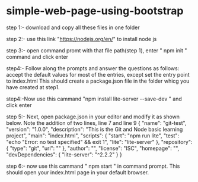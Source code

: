  # simple-web-page-using-bootstrap

step 1:- download and copy all these files in one folder

step 2:- use this link "https://nodejs.org/en/" to install node js

step 3:- open command promt with that file path(step 1), enter " npm init " command and click enter

step4:- Follow along the prompts and answer the questions as follows: accept the default values for most of the entries,
except set the entry point to index.html
This should create a package.json file in the folder whicg you have created at step1.

step4:-Now use this cammand "npm install lite-server --save-dev " and click enter

step 5:- Next, open package.json in your editor and modify it as shown below. Note the addition of two lines, line 7 and line 9
{
  "name": "git-test",
  "version": "1.0.0",
  "description": "This is the Git and Node basic learning project",
  "main": "index.html",
  "scripts": {
    "start": "npm run lite",
    "test": "echo \"Error: no test specified\" && exit 1",
    "lite": "lite-server"
  },
  "repository": {
    "type": "git",
    "url": ""
  },
  "author": "",
  "license": "ISC",
  "homepage": "",
  "devDependencies": {
    "lite-server": "^2.2.2"
  }
}


step 6:- now use this cammand " npm start " in command prompt.
This should open your index.html page in your default browser.



